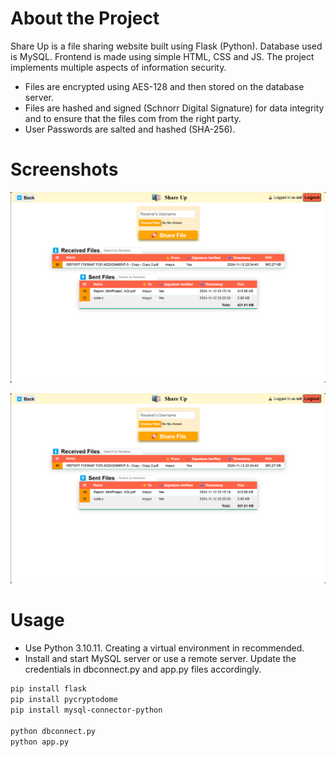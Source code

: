 # About the Project
Share Up is a file sharing website built using Flask (Python). Database used is MySQL. Frontend is made using simple HTML, CSS and JS.
The project implements multiple aspects of information security.
- Files are encrypted using AES-128 and then stored on the database server.
- Files are hashed and signed (Schnorr Digital Signature) for data integrity and to ensure that the files com from the right party.
- User Passwords are salted and hashed (SHA-256).

# Screenshots

![Client_Dashboard](https://github.com/siddharth108s/ShareUp/blob/master/Client_Dashboard.png?raw=true)

![Admin_Dashboard](https://github.com/siddharth108s/ShareUp/blob/master/Client_Dashboard.png?raw=true)

# Usage
- Use Python 3.10.11. Creating a virtual environment in recommended.
- Install and start MySQL server or use a remote server. Update the credentials in dbconnect.py and app.py files accordingly.
```bash
pip install flask
pip install pycryptodome
pip install mysql-connector-python

python dbconnect.py
python app.py 
```
